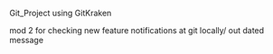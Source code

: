 Git_Project using GitKraken

mod 2 for checking new feature notifications at git locally/ out dated message

